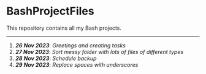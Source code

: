 # BashProjectFiles
This repository contains all my Bash projects.

---

1. ***26 Nov 2023***: *Greetings and creating tasks*
2. ***27 Nov 2023***: *Sort messy folder with lots of files of different types*
3. ***28 Nov 2023***: *Schedule backup*
4. ***29 Nov 2023***: *Replace spaces with underscores*
